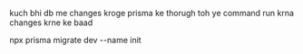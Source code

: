 kuch bhi db me changes kroge prisma ke thorugh toh ye command run krna changes krne ke baad

npx prisma migrate dev --name init